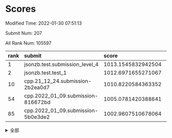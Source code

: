 # Scores

Modified Time: 2022-01-30 07:51:13

Submit Num: 207

All Rank Num: 105597

| rank |               submit               |       score        |       sigma        | pk_num |
| :--- | :--------------------------------- | :----------------- | :----------------- | :----- |
| 1    | jsonzb.test.submission_level_4     | 1013.1545832942504 | 0.8072490997237465 | 2047   |
| 2    | jsonzb.test.test_1                 | 1012.6971655271067 | 0.7938280527811368 | 2039   |
| 10   | cpp.21_12_24.submission-2b2ea0d7   | 1010.8220584363352 | 0.7944662702421466 | 2039   |
| 54   | cpp.2022_01_09.submission-816672bd | 1005.0781420388641 | 0.7016555962274039 | 2042   |
| 85   | cpp.2022_01_09.submission-5b0e3de2 | 1002.9607510678064 | 0.7045669275869757 | 2041   |


<details>
<summary>全部</summary>

| rank |                 submit                 |       score        |       sigma        | pk_num |
| :--- | :------------------------------------- | :----------------- | :----------------- | :----- |
| 1    | jsonzb.test.submission_level_4         | 1013.1545832942504 | 0.8072490997237465 | 2047   |
| 2    | jsonzb.test.test_1                     | 1012.6971655271067 | 0.7938280527811368 | 2039   |
| 3    | gobigger.level_3.submission_level_3_35 | 1011.7731149145885 | 0.8183447216205978 | 2043   |
| 4    | gobigger.level_3.submission_level_3_22 | 1011.7336125679524 | 0.7945050487945773 | 2043   |
| 5    | gobigger.level_3.submission_level_3_0  | 1011.5732437374298 | 0.7635437380762861 | 2043   |
| 6    | gobigger.level_3.submission_level_3_24 | 1011.2092374526502 | 0.7551586915738766 | 2039   |
| 7    | gobigger.level_3.submission_level_3_1  | 1011.1123765270813 | 0.7914930673139012 | 2036   |
| 8    | gobigger.level_3.submission_level_3_3  | 1011.0885908132731 | 0.7632592439528157 | 2042   |
| 9    | gobigger.level_3.submission_level_3_34 | 1010.868434201467  | 0.7583643041696685 | 2039   |
| 10   | cpp.21_12_24.submission-2b2ea0d7       | 1010.8220584363352 | 0.7944662702421466 | 2039   |
| 11   | gobigger.level_3.submission_level_3_42 | 1010.7774598542707 | 0.7957772290371374 | 2036   |
| 12   | gobigger.level_3.submission_level_3_12 | 1010.7341347728011 | 0.7607383563975955 | 2038   |
| 13   | gobigger.level_3.submission_level_3_21 | 1010.6941003904207 | 0.7583397297500435 | 2042   |
| 14   | gobigger.level_3.submission_level_3_49 | 1010.682847620739  | 0.8128092440327195 | 2042   |
| 15   | gobigger.level_3.submission_level_3_17 | 1010.5520706126382 | 0.7490521896580884 | 2040   |
| 16   | gobigger.level_3.submission_level_3_31 | 1010.5351549273429 | 0.7621586079877766 | 2043   |
| 17   | gobigger.level_3.submission_level_3_33 | 1010.4807730575313 | 0.7632925046790101 | 2041   |
| 18   | gobigger.level_3.submission_level_3_45 | 1010.3428470480948 | 0.7762451047940367 | 2042   |
| 19   | gobigger.level_3.submission_level_3_7  | 1010.3032209194254 | 0.7633242850580915 | 2034   |
| 20   | gobigger.level_3.submission_level_3_6  | 1010.2866266663352 | 0.7780703787287625 | 2046   |
| 21   | gobigger.level_3.submission_level_3_46 | 1010.2409858284689 | 0.7890811557711047 | 2038   |
| 22   | gobigger.level_3.submission_level_3_43 | 1010.2230570778926 | 0.7535650421649099 | 2037   |
| 23   | gobigger.level_3.submission_level_3_32 | 1010.179002273005  | 0.752647288083546  | 2043   |
| 24   | gobigger.level_3.submission_level_3_20 | 1010.153175580754  | 0.7533549125015002 | 2042   |
| 25   | gobigger.level_3.submission_level_3_48 | 1010.1372651287694 | 0.7707906997910691 | 2044   |
| 26   | gobigger.level_3.submission_level_3_26 | 1010.1276846227454 | 0.7672032820109651 | 2046   |
| 27   | gobigger.level_3.submission_level_3_28 | 1010.0962233281915 | 0.7587600556316174 | 2047   |
| 28   | gobigger.level_3.submission_level_3_30 | 1010.092071168384  | 0.7830158333129644 | 2038   |
| 29   | gobigger.level_3.submission_level_3_37 | 1010.0277021955941 | 0.7769445638932148 | 2035   |
| 30   | gobigger.level_3.submission_level_3_41 | 1009.9162618854834 | 0.7868073640493611 | 2042   |
| 31   | gobigger.level_3.submission_level_3_19 | 1009.9114920001591 | 0.7562758865001389 | 2040   |
| 32   | gobigger.level_3.submission_level_3_16 | 1009.8973460046653 | 0.7506116178374324 | 2038   |
| 33   | gobigger.level_3.submission_level_3_13 | 1009.8116584281435 | 0.760778380943399  | 2038   |
| 34   | gobigger.level_3.submission_level_3_18 | 1009.7345938479857 | 0.7332426382904028 | 2042   |
| 35   | gobigger.level_3.submission_level_3_9  | 1009.7035398162449 | 0.7481763036503125 | 2044   |
| 36   | gobigger.level_3.submission_level_3_2  | 1009.5711903648463 | 0.7457683638930931 | 2037   |
| 37   | gobigger.level_3.submission_level_3_11 | 1009.5454084552316 | 0.7697423261151953 | 2040   |
| 38   | gobigger.level_3.submission_level_3_39 | 1009.5277563766765 | 0.752886274685434  | 2039   |
| 39   | gobigger.level_3.submission_level_3_15 | 1009.527180681212  | 0.727473003151815  | 2040   |
| 40   | gobigger.level_3.submission_level_3_10 | 1009.4979848883307 | 0.772553722555091  | 2034   |
| 41   | gobigger.level_3.submission_level_3_38 | 1009.4542869949136 | 0.7409521346668686 | 2042   |
| 42   | gobigger.level_3.submission_level_3_14 | 1009.3928647422301 | 0.7550129967858161 | 2044   |
| 43   | gobigger.level_3.submission_level_3_36 | 1009.3319885631338 | 0.7552388664726218 | 2039   |
| 44   | gobigger.level_3.submission_level_3_27 | 1009.3004145157151 | 0.7539353139950716 | 2042   |
| 45   | gobigger.level_3.submission_level_3_47 | 1009.2905407362564 | 0.7570355570914427 | 2043   |
| 46   | gobigger.level_3.submission_level_3_4  | 1009.2708213525781 | 0.7498414340767384 | 2039   |
| 47   | gobigger.level_3.submission_level_3_29 | 1009.2512494816616 | 0.7749277084011841 | 2042   |
| 48   | gobigger.level_3.submission_level_3_25 | 1009.2251399663277 | 0.7600119348594117 | 2043   |
| 49   | gobigger.level_3.submission_level_3_44 | 1009.1557450344366 | 0.7546675258902471 | 2040   |
| 50   | gobigger.level_3.submission_level_3_5  | 1009.0913837551519 | 0.7349388348366687 | 2041   |
| 51   | gobigger.level_3.submission_level_3_8  | 1008.6928040446008 | 0.7653872935036518 | 2042   |
| 52   | gobigger.level_3.submission_level_3_23 | 1008.6003836510035 | 0.7404012701741597 | 2044   |
| 53   | gobigger.level_3.submission_level_3_40 | 1007.6562038681755 | 0.7307670897060228 | 2040   |
| 54   | cpp.2022_01_09.submission-816672bd     | 1005.0781420388641 | 0.7016555962274039 | 2042   |
| 55   | gobigger.level_1.submission_level_1_21 | 1004.3027922369142 | 0.7202077542028154 | 2043   |
| 56   | gobigger.level_1.submission_level_1_44 | 1004.2794548822772 | 0.7171983956793616 | 2038   |
| 57   | gobigger.level_1.submission_level_1_19 | 1004.2717839822873 | 0.7124421566084402 | 2042   |
| 58   | gobigger.level_1.submission_level_1_9  | 1004.2388906033135 | 0.7226336425280562 | 2034   |
| 59   | gobigger.level_1.submission_level_1_15 | 1004.2162518926284 | 0.7205783329945797 | 2043   |
| 60   | gobigger.level_1.submission_level_1_20 | 1004.2061189581403 | 0.7165531178867064 | 2041   |
| 61   | gobigger.level_1.submission_level_1_47 | 1004.0661664380734 | 0.7269399206687042 | 2040   |
| 62   | gobigger.level_1.submission_level_1_27 | 1004.0032211495408 | 0.7300214178068454 | 2037   |
| 63   | gobigger.level_1.submission_level_1_49 | 1003.985797835718  | 0.7288033118009001 | 2038   |
| 64   | gobigger.level_1.submission_level_1_29 | 1003.9814306544363 | 0.7020921539549768 | 2040   |
| 65   | gobigger.level_1.submission_level_1_18 | 1003.9454910909033 | 0.7086951227389023 | 2043   |
| 66   | gobigger.level_1.submission_level_1_33 | 1003.9175043989711 | 0.7159328680866349 | 2040   |
| 67   | gobigger.level_1.submission_level_1_22 | 1003.8590448779488 | 0.734121919483314  | 2040   |
| 68   | gobigger.level_1.submission_level_1_34 | 1003.7941376419495 | 0.7110681199411846 | 2041   |
| 69   | gobigger.level_1.submission_level_1_14 | 1003.7737731162243 | 0.7173420991641337 | 2043   |
| 70   | gobigger.level_1.submission_level_1_23 | 1003.6575990728481 | 0.7209117120834928 | 2042   |
| 71   | gobigger.level_1.submission_level_1_48 | 1003.63981358767   | 0.7147938583756256 | 2040   |
| 72   | gobigger.level_1.submission_level_1_40 | 1003.5532436435191 | 0.722666326987385  | 2039   |
| 73   | gobigger.level_1.submission_level_1_26 | 1003.4349929520226 | 0.7332256669292442 | 2039   |
| 74   | gobigger.level_1.submission_level_1_1  | 1003.3379009468697 | 0.7110276823774082 | 2036   |
| 75   | gobigger.level_1.submission_level_1_13 | 1003.2604156819174 | 0.7161661383092335 | 2037   |
| 76   | gobigger.level_1.submission_level_1_35 | 1003.2512056926042 | 0.7114069206377945 | 2045   |
| 77   | gobigger.level_1.submission_level_1_24 | 1003.2325163298068 | 0.710361848303361  | 2043   |
| 78   | gobigger.level_1.submission_level_1_5  | 1003.2244904186462 | 0.7128063381451553 | 2046   |
| 79   | gobigger.level_1.submission_level_1_8  | 1003.2198321936808 | 0.7129688229149304 | 2044   |
| 80   | gobigger.level_1.submission_level_1_12 | 1003.1697180561868 | 0.7165033460871444 | 2045   |
| 81   | gobigger.level_1.submission_level_1_32 | 1003.1677869120025 | 0.7289003897930104 | 2038   |
| 82   | gobigger.level_1.submission_level_1_17 | 1003.1505521023294 | 0.7147208836256724 | 2043   |
| 83   | gobigger.level_1.submission_level_1_38 | 1003.1165622535161 | 0.7067968269945869 | 2035   |
| 84   | gobigger.level_1.submission_level_1_46 | 1002.9929222017985 | 0.7098499973417878 | 2042   |
| 85   | cpp.2022_01_09.submission-5b0e3de2     | 1002.9607510678064 | 0.7045669275869757 | 2041   |
| 86   | gobigger.level_1.submission_level_1_42 | 1002.8757053810712 | 0.7109542872361826 | 2038   |
| 87   | gobigger.level_1.submission_level_1_16 | 1002.8482174472341 | 0.7208063647988006 | 2040   |
| 88   | gobigger.level_1.submission_level_1_39 | 1002.8133844077889 | 0.7159716354594513 | 2038   |
| 89   | gobigger.level_1.submission_level_1_11 | 1002.7931106764604 | 0.7045317238924188 | 2043   |
| 90   | gobigger.level_1.submission_level_1_45 | 1002.7256525382427 | 0.7114555338904635 | 2038   |
| 91   | gobigger.level_1.submission_level_1_4  | 1002.7036426747895 | 0.7045457819544386 | 2042   |
| 92   | gobigger.level_1.submission_level_1_30 | 1002.68306153051   | 0.7037470249152087 | 2044   |
| 93   | gobigger.level_1.submission_level_1_37 | 1002.6558307847462 | 0.7160933850107268 | 2040   |
| 94   | gobigger.level_1.submission_level_1_36 | 1002.6176303476732 | 0.7160779168853595 | 2035   |
| 95   | gobigger.level_1.submission_level_1_31 | 1002.5658759282871 | 0.7141333347580164 | 2040   |
| 96   | gobigger.level_1.submission_level_1_2  | 1002.4991348211681 | 0.7104938453434119 | 2039   |
| 97   | gobigger.level_1.submission_level_1_41 | 1002.4240794457477 | 0.7061573186276836 | 2045   |
| 98   | gobigger.level_1.submission_level_1_7  | 1002.3432968014703 | 0.7189176971778749 | 2041   |
| 99   | gobigger.level_1.submission_level_1_25 | 1002.3358441407464 | 0.7115509829859786 | 2037   |
| 100  | gobigger.level_1.submission_level_1_28 | 1002.216036763775  | 0.7107669123974506 | 2041   |
| 101  | gobigger.level_1.submission_level_1_10 | 1002.1409118683017 | 0.7090709124949076 | 2030   |
| 102  | gobigger.level_1.submission_level_1_6  | 1002.119629764139  | 0.7086467315441166 | 2038   |
| 103  | gobigger.level_1.submission_level_1_3  | 1002.0581146562029 | 0.7085628259002202 | 2039   |
| 104  | gobigger.level_1.submission_level_1_0  | 1001.7434878615512 | 0.6974102666617713 | 2039   |
| 105  | gobigger.level_1.submission_level_1_43 | 1001.7268347714345 | 0.713991368722441  | 2043   |
| 106  | gobigger.random.submission_random_15   | 997.8814119025992  | 0.7007133387891092 | 2035   |
| 107  | gobigger.random.submission_random_37   | 997.2180467434781  | 0.6957986017086201 | 2039   |
| 108  | gobigger.random.submission_random_4    | 997.1704878002633  | 0.7160623779849709 | 2039   |
| 109  | gobigger.random.submission_random_18   | 997.1104499174081  | 0.7067884950859853 | 2043   |
| 110  | gobigger.random.submission_random_10   | 996.9542948673269  | 0.709110459598339  | 2045   |
| 111  | gobigger.random.submission_random_8    | 996.9022087080288  | 0.7148980485777617 | 2040   |
| 112  | gobigger.random.submission_random_3    | 996.866608689006   | 0.7196175290239663 | 2039   |
| 113  | gobigger.random.submission_random_48   | 996.6602970397599  | 0.7050648742189991 | 2039   |
| 114  | gobigger.random.submission_random_34   | 996.642368757489   | 0.7176691805991294 | 2037   |
| 115  | gobigger.random.submission_random_9    | 996.6071683229716  | 0.7078975064681359 | 2036   |
| 116  | gobigger.random.submission_random_7    | 996.3809892867785  | 0.7175357006335514 | 2045   |
| 117  | gobigger.random.submission_random_24   | 996.3177167133875  | 0.7096303010420869 | 2042   |
| 118  | gobigger.random.submission_random_30   | 996.3118777731175  | 0.7176319265617045 | 2040   |
| 119  | gobigger.random.submission_random_29   | 996.2894381092384  | 0.7176762188037282 | 2043   |
| 120  | gobigger.random.submission_random_6    | 996.28113898382    | 0.7036454204723397 | 2042   |
| 121  | gobigger.random.submission_random_19   | 996.2802014417131  | 0.7127607831659023 | 2045   |
| 122  | gobigger.random.submission_random_14   | 996.2717783440609  | 0.7111487060381343 | 2040   |
| 123  | gobigger.random.submission_random_25   | 996.2714963114579  | 0.7053804057498059 | 2046   |
| 124  | gobigger.random.submission_random_5    | 996.198962148135   | 0.7126726510305617 | 2041   |
| 125  | gobigger.random.submission_random_21   | 996.1552162519621  | 0.7182973947882353 | 2044   |
| 126  | gobigger.random.submission_random_39   | 996.0851416156255  | 0.7158146789750706 | 2037   |
| 127  | gobigger.random.submission_random_23   | 996.0535269458746  | 0.7148064091939678 | 2044   |
| 128  | gobigger.random.submission_random_35   | 996.0016547019158  | 0.6975798651439836 | 2043   |
| 129  | gobigger.random.submission_random_40   | 995.9910379474508  | 0.7156233433391124 | 2041   |
| 130  | gobigger.random.submission_random_33   | 995.9513746905485  | 0.7051354374722101 | 2043   |
| 131  | gobigger.random.submission_random_44   | 995.920322277477   | 0.7229615650921732 | 2042   |
| 132  | gobigger.random.submission_random_45   | 995.9078893826726  | 0.715558358813849  | 2041   |
| 133  | gobigger.random.submission_random_38   | 995.9009141226536  | 0.7174802755252894 | 2048   |
| 134  | gobigger.random.submission_random_2    | 995.8609932247184  | 0.7148416769145467 | 2042   |
| 135  | gobigger.random.submission_random_0    | 995.8481293453507  | 0.7178028741832406 | 2038   |
| 136  | gobigger.random.submission_random_11   | 995.735105751929   | 0.7103861407428403 | 2039   |
| 137  | gobigger.random.submission_random_42   | 995.6789718143497  | 0.7189726840440254 | 2039   |
| 138  | gobigger.random.submission_random_13   | 995.677249877515   | 0.7178373725538411 | 2047   |
| 139  | gobigger.random.submission_random_17   | 995.6493509877672  | 0.7159158150394057 | 2041   |
| 140  | gobigger.random.submission_random_16   | 995.6062818323094  | 0.7147344741639949 | 2039   |
| 141  | gobigger.random.submission_random_32   | 995.5653914337121  | 0.7071194202359123 | 2042   |
| 142  | gobigger.random.submission_random_49   | 995.5633928638143  | 0.7077451661289235 | 2037   |
| 143  | gobigger.random.submission_random_47   | 995.557692009415   | 0.7076465933222685 | 2041   |
| 144  | gobigger.random.submission_random_46   | 995.5180019475165  | 0.7052551137006112 | 2037   |
| 145  | gobigger.random.submission_random_28   | 995.3667435055722  | 0.7095877403346372 | 2041   |
| 146  | gobigger.random.submission_random_31   | 995.3218334483547  | 0.7178111220167271 | 2043   |
| 147  | gobigger.random.submission_random_22   | 995.3034442026648  | 0.7084944064113043 | 2040   |
| 148  | gobigger.random.submission_random_12   | 995.1840964320788  | 0.705568834050459  | 2041   |
| 149  | gobigger.random.submission_random_43   | 995.1732062790286  | 0.7115230164485432 | 2039   |
| 150  | gobigger.random.submission_random_27   | 995.1084043516629  | 0.7013521820121731 | 2040   |
| 151  | gobigger.random.submission_random_41   | 994.9803453902382  | 0.7211138338517072 | 2041   |
| 152  | gobigger.random.submission_random_36   | 994.9347467155632  | 0.7154988872329513 | 2036   |
| 153  | gobigger.random.submission_random_26   | 994.8527061998174  | 0.720873294857292  | 2041   |
| 154  | gobigger.random.submission_random_1    | 994.8369229815497  | 0.7242950334338994 | 2038   |
| 155  | gobigger.random.submission_random_20   | 994.804104937953   | 0.7218369505493529 | 2038   |
| 156  | gobigger.level_2.submission_level_2_15 | 994.572931710841   | 0.722588893039799  | 2042   |
| 157  | gobigger.level_2.submission_level_2_19 | 993.8571427851712  | 0.7477663107777679 | 2041   |
| 158  | gobigger.level_2.submission_level_2_41 | 993.6817172915273  | 0.7415947799605365 | 2040   |
| 159  | gobigger.level_2.submission_level_2_21 | 993.6440105665453  | 0.7238025957999668 | 2036   |
| 160  | gobigger.level_2.submission_level_2_0  | 993.6311555366337  | 0.7226582670304729 | 2043   |
| 161  | gobigger.level_2.submission_level_2_36 | 993.0614737341574  | 0.7385833115964164 | 2039   |
| 162  | gobigger.level_2.submission_level_2_33 | 993.0137649211125  | 0.7228373626339738 | 2042   |
| 163  | gobigger.level_2.submission_level_2_8  | 992.9121043810673  | 0.7487041200784932 | 2039   |
| 164  | gobigger.level_2.submission_level_2_7  | 992.8819787921747  | 0.7469953174246747 | 2032   |
| 165  | gobigger.level_2.submission_level_2_2  | 992.8150253579352  | 0.7287960893730399 | 2046   |
| 166  | gobigger.level_2.submission_level_2_49 | 992.7698211984035  | 0.7368779498661117 | 2038   |
| 167  | gobigger.level_2.submission_level_2_42 | 992.6993657556009  | 0.7395560300895782 | 2045   |
| 168  | gobigger.level_2.submission_level_2_37 | 992.5501636623626  | 0.7445182496958732 | 2041   |
| 169  | gobigger.level_2.submission_level_2_47 | 992.4737131169046  | 0.7360939636016933 | 2042   |
| 170  | gobigger.level_2.submission_level_2_40 | 992.4705078491356  | 0.7250757938794457 | 2048   |
| 171  | gobigger.level_2.submission_level_2_25 | 992.4069293370853  | 0.7424634114524173 | 2043   |
| 172  | gobigger.level_2.submission_level_2_18 | 992.3239576718322  | 0.7381575452620395 | 2042   |
| 173  | gobigger.level_2.submission_level_2_45 | 992.3111014472648  | 0.7322709372921433 | 2039   |
| 174  | gobigger.level_2.submission_level_2_30 | 992.295366635919   | 0.725637110535396  | 2040   |
| 175  | gobigger.level_2.submission_level_2_12 | 992.2576021297729  | 0.7570228041066606 | 2039   |
| 176  | gobigger.level_2.submission_level_2_10 | 992.1482817596863  | 0.7418183892553858 | 2040   |
| 177  | gobigger.level_2.submission_level_2_34 | 992.0978140493606  | 0.7411513407220633 | 2042   |
| 178  | gobigger.level_2.submission_level_2_5  | 992.009741758468   | 0.7258243525074413 | 2035   |
| 179  | gobigger.level_2.submission_level_2_26 | 991.8722975918585  | 0.7429859079928087 | 2043   |
| 180  | gobigger.level_2.submission_level_2_27 | 991.8436741588788  | 0.7407496809722566 | 2040   |
| 181  | gobigger.level_2.submission_level_2_44 | 991.8224954614535  | 0.7264253700570356 | 2041   |
| 182  | gobigger.level_2.submission_level_2_23 | 991.7853088795366  | 0.7470131777366308 | 2039   |
| 183  | gobigger.level_2.submission_level_2_1  | 991.7702478430624  | 0.7407719439462892 | 2042   |
| 184  | gobigger.level_2.submission_level_2_6  | 991.6797815091129  | 0.7630069146898949 | 2041   |
| 185  | gobigger.level_2.submission_level_2_20 | 991.6275841430333  | 0.7713713442301524 | 2043   |
| 186  | gobigger.level_2.submission_level_2_29 | 991.6217259532594  | 0.7420557176153714 | 2039   |
| 187  | gobigger.level_2.submission_level_2_48 | 991.5586965692403  | 0.7563853010570871 | 2039   |
| 188  | gobigger.level_2.submission_level_2_38 | 991.5298847133336  | 0.7606763087232691 | 2042   |
| 189  | gobigger.level_2.submission_level_2_24 | 991.5248434140927  | 0.7420959421677389 | 2042   |
| 190  | gobigger.level_2.submission_level_2_35 | 991.4676616610171  | 0.7441673153446066 | 2038   |
| 191  | gobigger.level_2.submission_level_2_46 | 991.4459578306246  | 0.7502839834961014 | 2040   |
| 192  | gobigger.level_2.submission_level_2_11 | 991.4366682741326  | 0.7503273481125914 | 2040   |
| 193  | gobigger.level_2.submission_level_2_9  | 991.3903362032207  | 0.7362236955316757 | 2040   |
| 194  | gobigger.level_2.submission_level_2_14 | 991.388373226949   | 0.7418350037994155 | 2042   |
| 195  | gobigger.level_2.submission_level_2_17 | 991.3700655492579  | 0.7526838654581363 | 2037   |
| 196  | gobigger.level_2.submission_level_2_43 | 991.2466326164515  | 0.7594653573298359 | 2042   |
| 197  | gobigger.level_2.submission_level_2_28 | 991.2304214123538  | 0.7697358630665294 | 2043   |
| 198  | gobigger.level_2.submission_level_2_4  | 991.1732710020947  | 0.7540812091388981 | 2045   |
| 199  | gobigger.level_2.submission_level_2_32 | 991.0501434766566  | 0.755594269398303  | 2040   |
| 200  | gobigger.level_2.submission_level_2_3  | 990.955188219049   | 0.7712302909579127 | 2040   |
| 201  | gobigger.level_2.submission_level_2_39 | 990.5755791350521  | 0.7713983680752506 | 2043   |
| 202  | gobigger.level_2.submission_level_2_13 | 990.3190917482133  | 0.7471103406498466 | 2041   |
| 203  | gobigger.level_2.submission_level_2_22 | 990.0696520221452  | 0.7385913935351448 | 2038   |
| 204  | gobigger.level_2.submission_level_2_31 | 990.0631494084485  | 0.7602259990525053 | 2042   |
| 205  | gobigger.level_2.submission_level_2_16 | 989.9820082703458  | 0.7681907221120118 | 2036   |
| 206  | gobigger.none.submission_none_0        | 977.2111462017842  | 1.4254778714042526 | 2037   |
| 207  | gobigger.none.submission_none_1        | 976.0149789771183  | 1.4276331179063322 | 2034   |

</details>